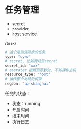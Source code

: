 # 任务管理

- secret
- provider
- host service


/task/
```bash
# 这个是资源同步的任务
type: "sync"
# secret, 比如腾讯云secret
secret_id: "xxx"
# operater 按照资源划分, 不如操作主机
resource_type: "host"
# 操作那个地域的资源
region: "ap-shanghai"
```

任务的状态：
- 状态：running
- 开启时间
- 结束时间
- 执行日志
